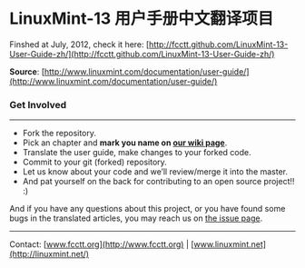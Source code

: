 LinuxMint-13 用户手册中文翻译项目
==========================

Finshed at July, 2012, check it here: [http://fcctt.github.com/LinuxMint-13-User-Guide-zh/](http://fcctt.github.com/LinuxMint-13-User-Guide-zh/)


**Source**: [http://www.linuxmint.com/documentation/user-guide/](http://www.linuxmint.com/documentation/user-guide/)

### Get Involved

----

- Fork the repository.
- Pick an chapter and **mark you name on [our wiki page](https://github.com/oppih/LinuxMint-13-User-Guide-zh/wiki)**.
- Translate the user guide, make changes to your forked code.
- Commit to your git (forked) repository.
- Let us know about your code and we’ll review/merge it into the master.
- And pat yourself on the back for contributing to an open source project!!  :)

And if you have any questions about this project, or you have found some bugs in the translated articles, you may reach us on [the issue page](https://github.com/fcctt/LinuxMint-13-User-Guide-zh/issues).

----
Contact: [www.fcctt.org](http://www.fcctt.org) | [www.linuxmint.net](http://linuxmint.net/)
